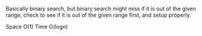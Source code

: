 
Basically binary search, but binary search might miss if it is out of the given range, check to see if it is out of the given range first, and setup properly.   

Space O(1)   Time O(logn)   

 